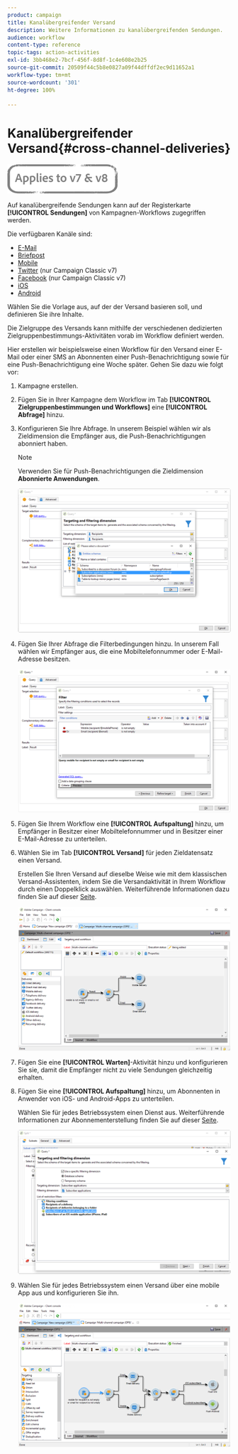 ```yaml
---
product: campaign
title: Kanalübergreifender Versand
description: Weitere Informationen zu kanalübergreifenden Sendungen.
audience: workflow
content-type: reference
topic-tags: action-activities
exl-id: 3bb468e2-7bcf-456f-8d8f-1c4e608e2b25
source-git-commit: 20509f44c5b8e0827a09f44dffdf2ec9d11652a1
workflow-type: tm+mt
source-wordcount: '301'
ht-degree: 100%

---
```


# Kanalübergreifender Versand{#cross-channel-deliveries}

![](../../assets/common.svg)

Auf kanalübergreifende Sendungen kann auf der Registerkarte **[!UICONTROL Sendungen]** von Kampagnen-Workflows zugegriffen werden.

Die verfügbaren Kanäle sind:

* [E-Mail](../../delivery/using/about-email-channel.md)
* [Briefpost](../../delivery/using/about-direct-mail-channel.md)
* [Mobile](../../delivery/using/sms-channel.md)
* [Twitter](../../social/using/publishing-on-twitter.md) (nur Campaign Classic v7)
* [Facebook](../../social/using/publishing-on-facebook.md) (nur Campaign Classic v7)
* [iOS](../../delivery/using/create-notifications-ios.md)
* [Android](../../delivery/using/create-notifications-android.md)

Wählen Sie die Vorlage aus, auf der der Versand basieren soll, und definieren Sie ihre Inhalte.

Die Zielgruppe des Versands kann mithilfe der verschiedenen dedizierten Zielgruppenbestimmungs-Aktivitäten vorab im Workflow definiert werden.

Hier erstellen wir beispielsweise einen Workflow für den Versand einer E-Mail oder einer SMS an Abonnenten einer Push-Benachrichtigung sowie für eine Push-Benachrichtigung eine Woche später. Gehen Sie dazu wie folgt vor:

1. Kampagne erstellen.
1. Fügen Sie in Ihrer Kampagne dem Workflow im Tab **[!UICONTROL Zielgruppenbestimmungen und Workflows]** eine **[!UICONTROL Abfrage]** hinzu.
1. Konfigurieren Sie Ihre Abfrage. In unserem Beispiel wählen wir als Zieldimension die Empfänger aus, die Push-Benachrichtigungen abonniert haben.

   >[!NOTE]
   >
   >Verwenden Sie für Push-Benachrichtigungen die Zieldimension **Abonnierte Anwendungen**.

   ![](assets/cross_channel_delivery_1.png)

1. Fügen Sie Ihrer Abfrage die Filterbedingungen hinzu. In unserem Fall wählen wir Empfänger aus, die eine Mobiltelefonnummer oder E-Mail-Adresse besitzen.

   ![](assets/cross_channel_delivery_2.png)

1. Fügen Sie Ihrem Workflow eine **[!UICONTROL Aufspaltung]** hinzu, um Empfänger in Besitzer einer Mobiltelefonnummer und in Besitzer einer E-Mail-Adresse zu unterteilen.
1. Wählen Sie im Tab **[!UICONTROL Versand]** für jeden Zieldatensatz einen Versand.

   Erstellen Sie Ihren Versand auf dieselbe Weise wie mit dem klassischen Versand-Assistenten, indem Sie die Versandaktivität in Ihrem Workflow durch einen Doppelklick auswählen. Weiterführende Informationen dazu finden Sie auf dieser [Seite](../../delivery/using/about-email-channel.md).

   ![](assets/cross_channel_delivery_3.png)

1. Fügen Sie eine **[!UICONTROL Warten]**-Aktivität hinzu und konfigurieren Sie sie, damit die Empfänger nicht zu viele Sendungen gleichzeitig erhalten.
1. Fügen Sie eine **[!UICONTROL Aufspaltung]** hinzu, um Abonnenten in Anwender von iOS- und Android-Apps zu unterteilen.

   Wählen Sie für jedes Betriebssystem einen Dienst aus. Weiterführende Informationen zur Abonnementerstellung finden Sie auf dieser [Seite](../../delivery/using/configuring-the-mobile-application.md).

   ![](assets/cross_channel_delivery_4.png)

1. Wählen Sie für jedes Betriebssystem einen Versand über eine mobile App aus und konfigurieren Sie ihn.

   ![](assets/cross_channel_delivery_5.png)

